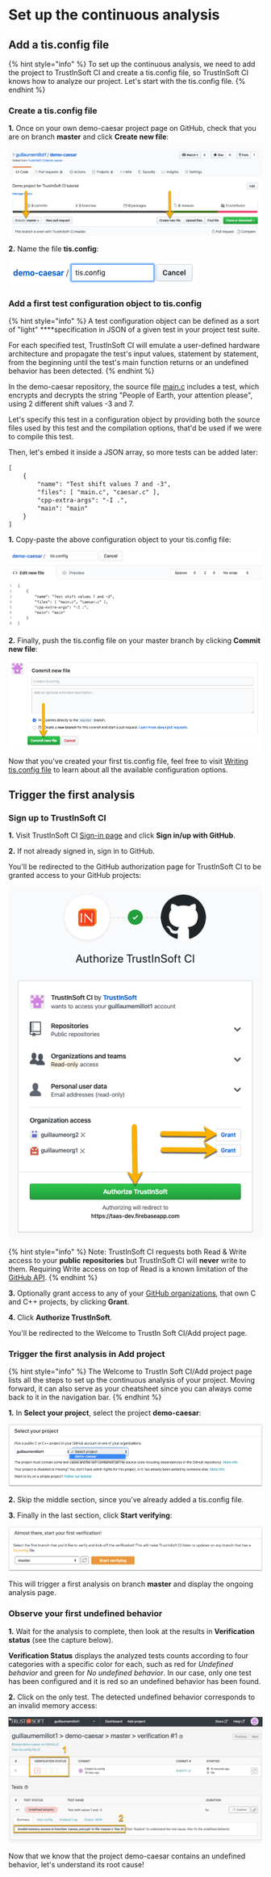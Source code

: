 # Set up the continuous analysis

## Add a tis.config file

{% hint style="info" %}
To set up the continuous analysis, we need to add the project to TrustInSoft CI and create a tis.config file, so TrustInSoft CI knows how to analyze our project. Let's start with the tis.config file.
{% endhint %}

### Create a tis.config file

**1.** Once on your own demo-caesar project page on GitHub, check that you are on branch **master** and click **Create new file**:

![](../.gitbook/assets/image%20%28128%29.png)

**2.** Name the file **tis.config**:

![](../.gitbook/assets/image%20%2855%29.png)

### Add a first test configuration object to tis.config

{% hint style="info" %}
A test configuration object can be defined as a sort of "light" ****specification in JSON of a given test in your project test suite.

For each specified test, TrustInSoft CI will emulate a user-defined hardware architecture and propagate the test's input values, statement by statement, from the beginning until the test's main function returns or an undefined behavior has been detected.
{% endhint %}

In the demo-caesar repository, the source file [main.c](https://github.com/TrustInSoft-CI/demo-caesar/blob/master/main.c) includes a test, which encrypts and decrypts the string "People of Earth, your attention please", using 2 different shift values -3 and 7.

Let's specify this test in a configuration object by providing both the source files used by this test and the compilation options, that'd be used if we were to compile this test.

Then, let's embed it inside a JSON array, so more tests can be added later:

```text
[
    {
        "name": "Test shift values 7 and -3",
        "files": [ "main.c", "caesar.c" ],
        "cpp-extra-args": "-I .",
        "main": "main"
    }
]
```

**1.** Copy-paste the above configuration object to your tis.config file:  


![](../.gitbook/assets/image%20%28201%29.png)

**2.** Finally, push the tis.config file on your master branch by clicking **Commit new file**:

![](../.gitbook/assets/image%20%287%29.png)

Now that you've created your first tis.config file, feel free to visit [Writing tis.config file](../reference/configuration-file.md) to learn about all the available configuration options.

## Trigger the first analysis

### Sign up to TrustInSoft CI

**1.** Visit TrustInSoft CI [Sign-in page](https://ci.trust-in-soft.com/signin) and click **Sign in/up with GitHub**.

**2.** If not already signed in, sign in to GitHub.

You'll be redirected to the GitHub authorization page for TrustInSoft CI to be granted access to your GitHub projects:

![](../.gitbook/assets/image%20%285%29.png)

{% hint style="info" %}
Note: TrustInSoft CI requests both Read & Write access to your **public** **repositories** but TrustInSoft CI will **never** write to them. Requiring Write access on top of Read is a known limitation of the [GitHub API](https://developer.github.com/apps/building-oauth-apps/authorizing-oauth-apps/).
{% endhint %}

**3.** Optionally grant access to any of your [GitHub organizations](../reference/github-organizations.md), that own C and C++ projects, by clicking **Grant**.

**4.** Click **Authorize TrustInSoft**.

You'll be redirected to the Welcome to TrustIn Soft CI/Add project page.

### **Trigger the first analysis in Add project**

{% hint style="info" %}
The Welcome to TrustIn Soft CI/Add project page lists all the steps to set up the continuous analysis of your project. Moving forward, it can also serve as your cheatsheet since you can always come back to it in the navigation bar.
{% endhint %}

**1.** In **Select your project**, select the project **demo-caesar**:

![](../.gitbook/assets/image%20%28123%29.png)

**2.** Skip the middle section, since you've already added a tis.config file.

**3.** Finally in the last section, click **Start verifying**:

![](../.gitbook/assets/image%20%28158%29.png)

This will trigger a first analysis on branch **master** and display the ongoing analysis page.

### **Observe your first undefined behavior**

**1.** Wait for the analysis to complete, then look at the results in **Verification status** \(see the capture below\).

**Verification Status** displays the analyzed tests counts according to four categories with a specific color for each, such as red for _Undefined behavior_ and green for _No undefined behavior_. In our case, only one test has been configured and it is red so an undefined behavior has been found.

**2.** Click on the only test. The detected undefined behavior corresponds to an invalid memory access:

![](../.gitbook/assets/image%20%28194%29.png)

Now that we know that the project demo-caesar contains an undefined behavior, let's understand its root cause!

